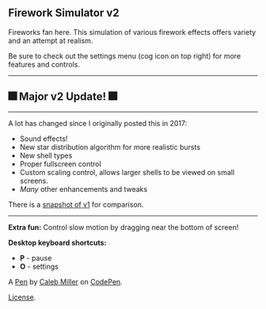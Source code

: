 Firework Simulator v2
---------------------
Fireworks fan here. This simulation of various firework effects offers variety and an attempt at realism.

Be sure to check out the settings menu (cog icon on top right) for more features and controls.

-------------

## 🎆 Major v2  Update! 🎆
-------------

A lot has changed since I originally posted this in 2017:

- Sound effects!
- New star distribution algorithm for more realistic bursts
- New shell types
- Proper fullscreen control
- Custom scaling control, allows larger shells to be viewed on small screens.
- _Many_ other enhancements and tweaks

There is a [snapshot of v1](https://codepen.io/MillerTime/pen/BVvPdB) for comparison.

-------------

**Extra fun:** Control slow motion  by dragging near the bottom of screen!

**Desktop keyboard shortcuts:**

- **P** - pause
- **O** - settings

A [Pen](https://codepen.io/MillerTime/pen/XgpNwb) by [Caleb Miller](https://codepen.io/MillerTime) on [CodePen](https://codepen.io).

[License](https://codepen.io/license/pen/XgpNwb).